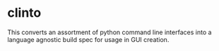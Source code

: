 # clinto
This converts an assortment of python command line interfaces into a language agnostic build spec for usage in GUI creation.
